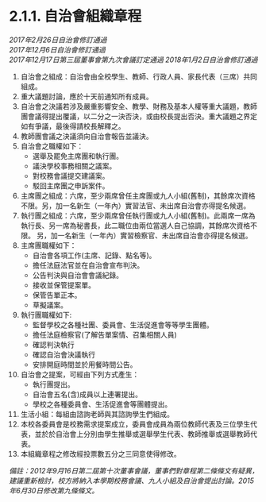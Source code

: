 # 2.1.1. 自治會組織章程

_2017年2月26日自治會修訂通過  
2017年12月6日自治會修訂通過  
2017年12月17日第三屆董事會第九次會議訂定通過 2018年1月2日自治會修訂通過_

1. 自治會之組成：自治會由全校學生、教師、行政人員、家長代表（三席）共同組成。
2. 重大議題討論，應於十天前通知所有成員。
3. 自治會之決議若涉及嚴重影響安全、教學、財務及基本人權等重大議題，教師團會議得提出覆議，以二分之一決否決，或由校長提出否決。重大議題之界定如有爭議，最後得請校長解釋之。
4. 教師團會議之決議須向自治會報告並議決。
5. 自治會之職權如下：
   * 選舉及罷免主席團和執行團。
   * 議決學校事務相關之議案。
   * 對校務會議提交建議案。
   * 駁回主席團之申訴案件。
6. 主席團之組成：六席，至少兩席曾任主席團或九人小組\(舊制\)，其餘席次資格不限。另，加一名新生（一年內）實習法官、未出席自治會亦得提名候選。
7. 執行團之組成：六席，至少兩席曾任執行團或九人小組\(舊制\)。此兩席一席為執行長、另一席為秘書長，此二職位由兩位當選人自己協調，其餘席次資格不限。 另，加一名新生（一年內）實習檢察官、未出席自治會亦得提名候選。
8. 主席團職權如下：
   * 自治會各項工作\(主席、記錄、點名等\)。
   * 擔任法庭法官並在自治會宣布判決。
   * 公告判決與自治會會議紀錄。
   * 接收並保管提案單。
   * 保管告單正本。
   * 草擬議案。
9. 執行團職權如下:
   * 監督學校之各種社團、委員會、生活促進會等等學生團體。
   * 擔任法庭檢察官\(了解告單案情、召集相關人員\)
   * 確認判決執行
   * 確認自治會決議執行
   * 安排開庭時間並於用餐時間公告。
10. 自治會之提案，可經由下列方式產生：
    * 執行團提出。
    * 自治會五名\(含\)成員以上連署提出。
    * 學校之各種委員會、生活促進會等團體提出。
11. 生活小組：每組由諮詢老師與其諮詢學生們組成。
12. 本校各委員會是校務需求提案成立，委員會成員為兩位教師代表及三位學生代表，並於於自治會上分別由學生推舉或選舉學生代表、教師推舉或選舉教師代表。
13. 本組織章程之修改經投票數五分之三同意使得修改。

_備註：2012年9月16日第二屆第十次董事會議，董事們對章程第二條條文有疑異，建議重新檢討，校方將納入本學期校務會議、九人小組及自治會提出討論。2015年6月30日修改第九條條文。_

